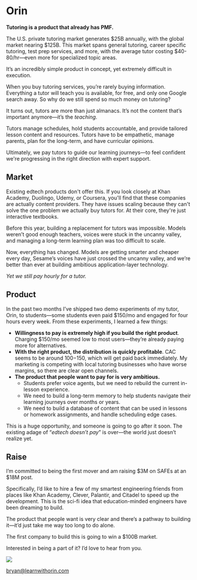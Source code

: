 # Orin

**Tutoring is a product that already has PMF.**

The U.S. private tutoring market generates $25B annually, with the global market nearing $125B. This market spans general tutoring, career specific tutoring, test prep services, and more, with the average tutor costing $40-80/hr—even more for specialized topic areas.

It’s an incredibly simple product in concept, yet extremely difficult in execution.

When you buy tutoring services, you’re rarely buying information. Everything a tutor will teach you is available, for free, and only one Google search away. So why do we still spend so much money on tutoring?

It turns out, tutors are more than just almanacs. It’s not the content that’s important anymore—it’s the _teaching_.

Tutors manage schedules, hold students accountable, and provide tailored lesson content and resources. Tutors have to be empathetic, manage parents, plan for the long-term, and have curricular opinions.

Ultimately, we pay tutors to guide our learning journeys—to feel confident we're progressing in the right direction with expert support.

## Market

Existing edtech products don't offer this. If you look closely at Khan Academy, Duolingo, Udemy, or Coursera, you'll find that these companies are actually content providers. They have issues scaling because they can't solve the one problem we actually buy tutors for. At their core, they're just interactive textbooks.

Before this year, building a replacement for tutors was impossible. Models weren’t good enough teachers, voices were stuck in the uncanny valley, and managing a long-term learning plan was too difficult to scale.

Now, everything has changed. Models are getting smarter and cheaper every day, Sesame’s voices have just crossed the uncanny valley, and we’re better than ever at building ambitious application-layer technology.

_Yet we still pay hourly for a tutor._

## Product

In the past two months I’ve shipped two demo experiments of my tutor, Orin, to students—some students even paid $150/mo and engaged for four hours every week. From these experiments, I learned a few things:

- **Willingness to pay is extremely high if you build the right product**. Charging $150/mo seemed low to most users—they’re already paying more for alternatives.
- **With the right product, the distribution is quickly profitable**. CAC seems to be around $100-$150, which will get paid back immediately. My marketing is competing with local tutoring businesses who have worse margins, so there are clear open channels.
- **The product that people want to pay for is very ambitious.**
  - Students prefer voice agents, but we need to rebuild the current in-lesson experience.
  - We need to build a long-term memory to help students navigate their learning journeys over months or years.
  - We need to build a database of content that can be used in lessons or homework assignments, and handle scheduling edge cases.

This is a huge opportunity, and someone is going to go after it soon. The existing adage of “_edtech doesn’t pay_” is over—the world just doesn’t realize yet.

## Raise

I’m committed to being the first mover and am raising $3M on SAFEs at an $18M post.

Specifically, I’d like to hire a few of my smartest engineering friends from places like Khan Academy, Clever, Palantir, and Citadel to speed up the development. This is the sci-fi idea that education-minded engineers have been dreaming to build.

The product that people want is very clear and there’s a pathway to building it—it’d just take me way too long to do alone.

The first company to build this is going to win a $100B market.

Interested in being a part of it? I’d love to hear from you.

<img src="/signature.png" style="max-width: 150px;" />

<a href="mailto:bryan@learnwithorin.com" style="text-decoration: none;">bryan@learnwithorin.com</a>
